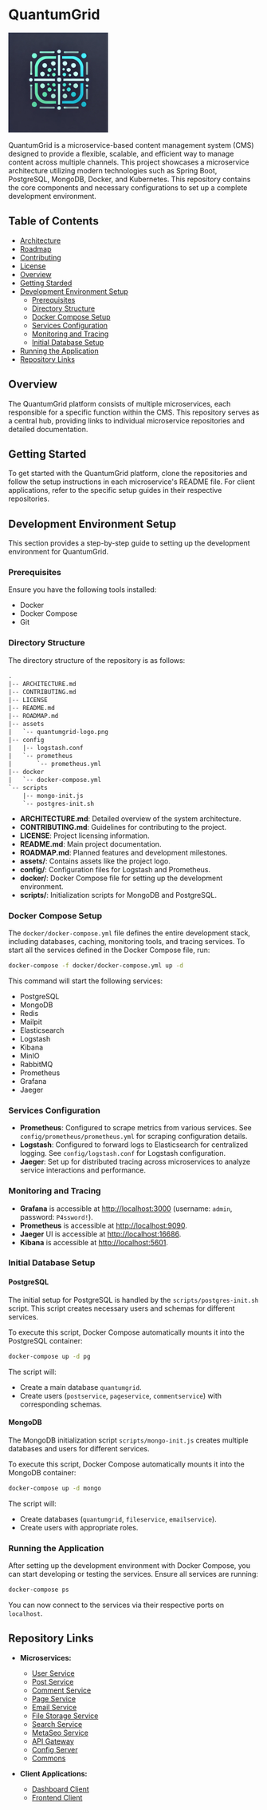 # QuantumGrid

<img src="assets/quantumgrid-logo.png" alt="QuantumGrid Logo" width="200"/>

QuantumGrid is a microservice-based content management system (CMS) designed to provide a flexible, scalable, and efficient way to manage content across multiple channels. This project showcases a microservice architecture utilizing modern technologies such as Spring Boot, PostgreSQL, MongoDB, Docker, and Kubernetes. This repository contains the core components and necessary configurations to set up a complete development environment.

## Table of Contents

- [Architecture](ARCHITECTURE.md)
- [Roadmap](ROADMAP.md)
- [Contributing](CONTRIBUTING.md)
- [License](LICENSE)
- [Overview](#overview)
- [Getting Starded](#getting-started)
- [Development Environment Setup](#development-environment-setup)
  - [Prerequisites](#prerequisites)
  - [Directory Structure](#directory-structure)
  - [Docker Compose Setup](#docker-compose-setup)
  - [Services Configuration](#services-configuration)
  - [Monitoring and Tracing](#monitoring-and-tracing)
  - [Initial Database Setup](#initial-database-setup)
- [Running the Application](#running-the-application)
- [Repository Links](#repository-links)

## Overview

The QuantumGrid platform consists of multiple microservices, each responsible for a specific function within the CMS. This repository serves as a central hub, providing links to individual microservice repositories and detailed documentation.

## Getting Started

To get started with the QuantumGrid platform, clone the repositories and follow the setup instructions in each microservice's README file. For client applications, refer to the specific setup guides in their respective repositories.

## Development Environment Setup

This section provides a step-by-step guide to setting up the development environment for QuantumGrid.

### Prerequisites

Ensure you have the following tools installed:

- Docker
- Docker Compose
- Git

### Directory Structure

The directory structure of the repository is as follows:

```plaintext
.
|-- ARCHITECTURE.md
|-- CONTRIBUTING.md
|-- LICENSE
|-- README.md
|-- ROADMAP.md
|-- assets
|   `-- quantumgrid-logo.png
|-- config
|   |-- logstash.conf
|   `-- prometheus
|       `-- prometheus.yml
|-- docker
|   `-- docker-compose.yml
`-- scripts
    |-- mongo-init.js
    `-- postgres-init.sh
```

- **ARCHITECTURE.md**: Detailed overview of the system architecture.
- **CONTRIBUTING.md**: Guidelines for contributing to the project.
- **LICENSE**: Project licensing information.
- **README.md**: Main project documentation.
- **ROADMAP.md**: Planned features and development milestones.
- **assets/**: Contains assets like the project logo.
- **config/**: Configuration files for Logstash and Prometheus.
- **docker/**: Docker Compose file for setting up the development environment.
- **scripts/**: Initialization scripts for MongoDB and PostgreSQL.

### Docker Compose Setup

The `docker/docker-compose.yml` file defines the entire development stack, including databases, caching, monitoring tools, and tracing services.
To start all the services defined in the Docker Compose file, run:

```bash
docker-compose -f docker/docker-compose.yml up -d
```

This command will start the following services:

- PostgreSQL
- MongoDB
- Redis
- Mailpit
- Elasticsearch
- Logstash
- Kibana
- MinIO
- RabbitMQ
- Prometheus
- Grafana
- Jaeger

### Services Configuration

- **Prometheus**: Configured to scrape metrics from various services. See `config/prometheus/prometheus.yml` for scraping configuration details.
- **Logstash**: Configured to forward logs to Elasticsearch for centralized logging. See `config/logstash.conf` for Logstash configuration.
- **Jaeger**: Set up for distributed tracing across microservices to analyze service interactions and performance.

### Monitoring and Tracing

- **Grafana** is accessible at [http://localhost:3000](http://localhost:3000) (username: `admin`, password: `P4ssword!`).
- **Prometheus** is accessible at [http://localhost:9090](http://localhost:9090).
- **Jaeger** UI is accessible at [http://localhost:16686](http://localhost:16686).
- **Kibana** is accessible at [http://localhost:5601](http://localhost:5601).

### Initial Database Setup

#### PostgreSQL

The initial setup for PostgreSQL is handled by the `scripts/postgres-init.sh` script. This script creates necessary users and schemas for different services.

To execute this script, Docker Compose automatically mounts it into the PostgreSQL container:

```bash
docker-compose up -d pg
```

The script will:

- Create a main database `quantumgrid`.
- Create users (`postservice`, `pageservice`, `commentservice`) with corresponding schemas.

#### MongoDB

The MongoDB initialization script `scripts/mongo-init.js` creates multiple databases and users for different services.

To execute this script, Docker Compose automatically mounts it into the MongoDB container:

```bash
docker-compose up -d mongo
```

The script will:

- Create databases (`quantumgrid`, `fileservice`, `emailservice`).
- Create users with appropriate roles.

### Running the Application

After setting up the development environment with Docker Compose, you can start developing or testing the services. Ensure all services are running:

```bash
docker-compose ps
```

You can now connect to the services via their respective ports on `localhost`.

## Repository Links

- **Microservices:**
  - [User Service](https://github.com/bobnetnetwork/quantumgrid-user-service)
  - [Post Service](https://github.com/bobnetnetwork/quantumgrid-post-service)
  - [Comment Service](https://github.com/bobnetnetwork/quantumgrid-comment-service)
  - [Page Service](https://github.com/bobnetnetwork/quantumgrid-page-service)
  - [Email Service](https://github.com/bobnetnetwork/quantumgrid-email-service)
  - [File Storage Service](https://github.com/bobnetnetwork/quantumgrid-file-storage-service)
  - [Search Service](https://github.com/bobnetnetwork/quantumgrid-search-service)
  - [MetaSeo Service](https://github.com/bobnetnetwork/quantumgrid-metaseo-service)
  - [API Gateway](https://github.com/bobnetnetwork/quantumgrid-api-gateway)
  - [Config Server](https://github.com/bobnetnetwork/quantumgrid-config-server)
  - [Commons](https://github.com/bobnetnetwork/quantumgrid-commons)

- **Client Applications:**
  - [Dashboard Client](https://github.com/bobnetnetwork/quantumgrid-dashboard-client)
  - [Frontend Client](https://github.com/bobnetnetwork/quantumgrid-frontend-client)

